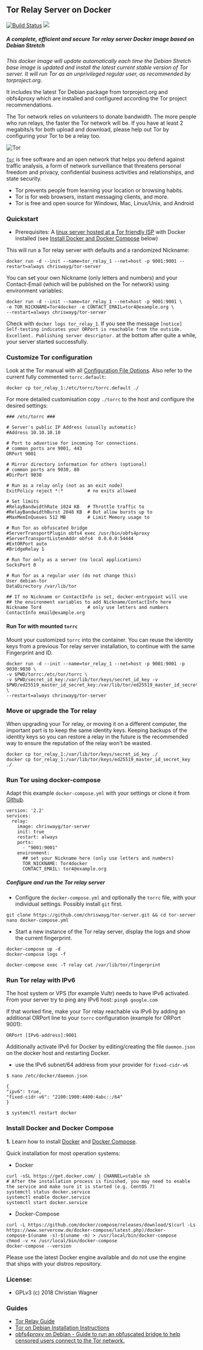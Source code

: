 ## Tor Relay Server on Docker
[![Build Status](https://travis-ci.org/chriswayg/tor-server.svg?branch=master)](https://travis-ci.org/chriswayg/tor-server)
[![](https://images.microbadger.com/badges/image/chriswayg/tor-server.svg)](https://microbadger.com/images/chriswayg/tor-server)

##### A complete, efficient and secure Tor relay server Docker image based on Debian Stretch
*This docker image will update automatically each time the Debian Stretch base image is updated and install the latest current stable version of Tor server. It will run Tor as an unprivileged regular user, as recommended by torproject.org.*

It includes the latest Tor Debian package from torproject.org and obfs4proxy which are installed and configured according the Tor project recommendations.

The Tor network relies on volunteers to donate bandwidth. The more people who run relays, the faster the Tor network will be. If you have at least 2 megabits/s for both upload and download, please help out Tor by configuring your Tor to be a relay too.

![Tor](https://www.torproject.org/images/tor-logo.jpg "Tor logo")

[`Tor`][1] is free software and an open network that helps you defend against
traffic analysis, a form of network surveillance that threatens personal
freedom and privacy, confidential business activities and relationships, and
state security.

- Tor prevents people from learning your location or browsing habits.
- Tor is for web browsers, instant messaging clients, and more.
- Tor is free and open source for Windows, Mac, Linux/Unix, and Android

### Quickstart

- Prerequisites: A [linux server hosted at a Tor friendly ISP](https://trac.torproject.org/projects/tor/wiki/doc/GoodBadISPs) with Docker installed (see [Install Docker and Docker Compose](#install-docker-and-docker-compose) below)

This will run a Tor relay server with defaults and a randomized Nickname:

`docker run -d --init --name=tor_relay_1 --net=host -p 9001:9001 --restart=always chriswayg/tor-server`

You can set your own Nickname (only letters and numbers) and your Contact-Email (which will be published on the Tor network) using environment variables:
```
docker run -d --init --name=tor_relay_1 --net=host -p 9001:9001 \
-e TOR_NICKNAME=Tor4docker -e CONTACT_EMAIL=tor4@example.org \
--restart=always chriswayg/tor-server
```

Check with ```docker logs tor_relay_1```. If you see the message ```[notice] Self-testing indicates your ORPort is reachable from the outside. Excellent. Publishing server descriptor.``` at the bottom after quite a while, your server started successfully.

### Customize Tor configuration
Look at the Tor manual with all [Configuration File Options](https://www.torproject.org/docs/tor-manual.html.en). Also refer to the current fully commented `torrc.default`:

`docker cp tor_relay_1:/etc/torrc/torrc.default ./`

For more detailed customisation copy `./torrc` to the host and configure the desired settings:
```
### /etc/torrc ###

# Server's public IP Address (usually automatic)
#Address 10.10.10.10

# Port to advertise for incoming Tor connections.
# common ports are 9001, 443
ORPort 9001

# Mirror directory information for others (optional)
# common ports are 9030, 80
#DirPort 9030

# Run as a relay only (not as an exit node)
ExitPolicy reject *:*         # no exits allowed

# Set limits
#RelayBandwidthRate 1024 KB   # Throttle traffic to
#RelayBandwidthBurst 2048 KB  # But allow bursts up to
#MaxMemInQueues 512 MB        # Limit Memory usage to

# Run Tor as obfuscated bridge
#ServerTransportPlugin obfs4 exec /usr/bin/obfs4proxy
#ServerTransportListenAddr obfs4  0.0.0.0:54444
#ExtORPort auto
#BridgeRelay 1

# Run Tor only as a server (no local applications)
SocksPort 0

# Run Tor as a regular user (do not change this)
User debian-tor
DataDirectory /var/lib/tor

## If no Nickname or ContactInfo is set, docker-entrypoint will use
## the environment variables to add Nickname/ContactInfo here
Nickname Tor4                 # only use letters and numbers
ContactInfo email@example.org
```

#### Run Tor with mounted `torrc`

Mount your customized `torrc` into the container. You can reuse the identity keys from a previous Tor relay server installation, to continue with the same Fingerprint and ID.
```
docker run -d --init --name=tor_relay_1 --net=host -p 9001:9001 -p 9030:9030 \
-v $PWD/torrc:/etc/tor/torrc \
-v $PWD/secret_id_key:/var/lib/tor/keys/secret_id_key -v $PWD/ed25519_master_id_secret_key:/var/lib/tor/ed25519_master_id_secret_key \
--restart=always chriswayg/tor-server
```

### Move or upgrade the Tor relay

When upgrading your Tor relay, or moving it on a different computer, the important part is to keep the same identity keys. Keeping backups of the identity keys so you can restore a relay in the future is the recommended way to ensure the reputation of the relay won't be wasted.

```
docker cp tor_relay_1:/var/lib/tor/keys/secret_id_key ./
docker cp tor_relay_1:/var/lib/tor/keys/ed25519_master_id_secret_key ./
```

### Run Tor using docker-compose

Adapt this example `docker-compose.yml` with your settings or clone it from [Github](https://github.com/chriswayg/tor-server).
```
version: '2.2'
services:
  relay:
    image: chriswayg/tor-server
    init: true
    restart: always
    ports:
      - "9001:9001"
    environment:
      ## set your Nickname here (only use letters and numbers)
      TOR_NICKNAME: Tor4docker
      CONTACT_EMAIL: tor4@example.org
```

##### Configure and run the Tor relay server

- Configure the `docker-compose.yml` and optionally the `torrc` file, with your individual settings. Possibly install `git` first.
```
git clone https://github.com/chriswayg/tor-server.git && cd tor-server
nano docker-compose.yml
```

- Start a new instance of the Tor relay server, display the logs and show the current fingerprint.
```
docker-compose up -d
docker-compose logs -f

docker-compose exec -T relay cat /var/lib/tor/fingerprint
```

### Run Tor relay with IPv6

The host system or VPS (for example Vultr) needs to have IPv6 activated. From your server try to ping any IPv6 host: `ping6 google.com`

If that worked fine, make your Tor relay reachable via IPv6 by adding an additional ORPort line to your `torrc` configuration (example for ORPort 9001):

`ORPort [IPv6-address]:9001`

Additionally activate IPv6 for Docker by editing/creating the file `daemon.json` on the docker host and restarting Docker.

- use the IPv6 subnet/64 address from your provider for `fixed-cidr-v6`

```
$ nano /etc/docker/daemon.json

{
"ipv6": true,
"fixed-cidr-v6": "2100:1900:4400:4abc::/64"
}

$ systemctl restart docker
```

### Install Docker and Docker Compose

**1\.** Learn how to install [Docker](https://docs.docker.com/install/) and [Docker Compose](https://docs.docker.com/compose/install/).

Quick installation for most operation systems:

- Docker
```
curl -sSL https://get.docker.com/ | CHANNEL=stable sh
# After the installation process is finished, you may need to enable the service and make sure it is started (e.g. CentOS 7)
systemctl status docker.service
systemctl enable docker.service
systemctl start docker.service
```

- Docker-Compose
```
curl -L https://github.com/docker/compose/releases/download/$(curl -Ls https://www.servercow.de/docker-compose/latest.php)/docker-compose-$(uname -s)-$(uname -m) > /usr/local/bin/docker-compose
chmod -v +x /usr/local/bin/docker-compose
docker-compose --version
```

Please use the latest Docker engine available and do not use the engine that ships with your distros repository.

### License:
 - GPLv3 (c) 2018 Christian Wagner

### Guides

- [Tor Relay Guide](https://trac.torproject.org/projects/tor/wiki/TorRelayGuide)
- [Tor on Debian Installation Instructions](https://www.torproject.org/docs/debian.html.en)
- [obfs4proxy on Debian - Guide to run an obfuscated bridge to help censored users connect to the Tor network.](https://trac.torproject.org/projects/tor/wiki/doc/PluggableTransports/obfs4proxy)


[1]: https://www.torproject.org/
